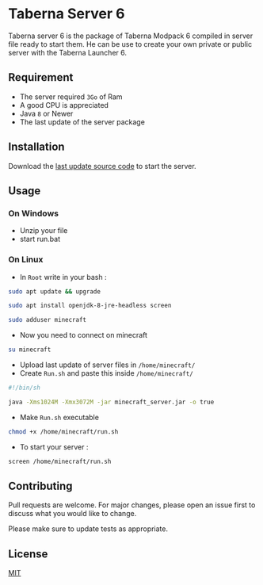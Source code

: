 # Taberna Server 6

Taberna server 6 is the package of Taberna Modpack 6 compiled in server file ready to start them.
He can be use to create your own private or public server with the Taberna Launcher 6.

## Requirement 

-   The server required `3Go` of Ram
-   A good CPU is appreciated
-   Java `8` or Newer
-   The last update of the server package

## Installation

Download the [last update source code](https://github.com/El-Taberna/Taberna-Server/releases/latest) to start the server.

## Usage

### On Windows

-   Unzip your file
-   start run.bat

### On Linux

-   In `Root` write in your bash :

```bash
sudo apt update && upgrade
```

```bash
sudo apt install openjdk-8-jre-headless screen
```

```bash
sudo adduser minecraft
```

-   Now you need to connect on minecraft

```bash
su minecraft
```

-   Upload last update of server files in `/home/minecraft/`
-   Create `Run.sh` and paste this inside `/home/minecraft/`

```bash
#!/bin/sh

java -Xms1024M -Xmx3072M -jar minecraft_server.jar -o true
```

-   Make `Run.sh` executable

```bash
chmod +x /home/minecraft/run.sh
```

-   To start your server :

``` bash
screen /home/minecraft/run.sh
```

## Contributing
Pull requests are welcome. For major changes, please open an issue first to discuss what you would like to change.

Please make sure to update tests as appropriate.

## License
[MIT](https://choosealicense.com/licenses/mit/)
